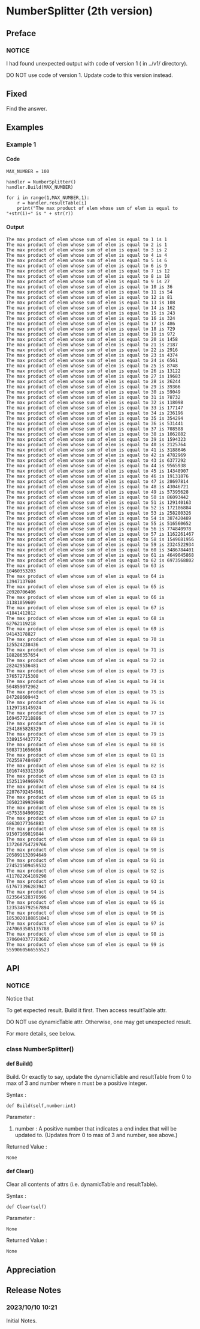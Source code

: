 # NumberSplitter (2th version)
## Preface
### NOTICE
I had found unexpected output with code of version 1 ( in ../v1/ directory).

DO NOT use code of version 1. Update code to this version instead.

## Fixed
Find the answer. 

## Examples
### Example 1
#### Code
    MAX_NUMBER = 100
    
    handler = NumberSplitter()    
    handler.Build(MAX_NUMBER)
    
    for i in range(1,MAX_NUMBER,1):      
        r = handler.resultTable[i]
        print("The max product of elem whose sum of elem is equal to "+str(i)+" is " + str(r))
#### Output
    The max product of elem whose sum of elem is equal to 1 is 1
    The max product of elem whose sum of elem is equal to 2 is 1
    The max product of elem whose sum of elem is equal to 3 is 2
    The max product of elem whose sum of elem is equal to 4 is 4
    The max product of elem whose sum of elem is equal to 5 is 6
    The max product of elem whose sum of elem is equal to 6 is 9
    The max product of elem whose sum of elem is equal to 7 is 12
    The max product of elem whose sum of elem is equal to 8 is 18
    The max product of elem whose sum of elem is equal to 9 is 27
    The max product of elem whose sum of elem is equal to 10 is 36
    The max product of elem whose sum of elem is equal to 11 is 54
    The max product of elem whose sum of elem is equal to 12 is 81
    The max product of elem whose sum of elem is equal to 13 is 108
    The max product of elem whose sum of elem is equal to 14 is 162
    The max product of elem whose sum of elem is equal to 15 is 243
    The max product of elem whose sum of elem is equal to 16 is 324
    The max product of elem whose sum of elem is equal to 17 is 486
    The max product of elem whose sum of elem is equal to 18 is 729
    The max product of elem whose sum of elem is equal to 19 is 972
    The max product of elem whose sum of elem is equal to 20 is 1458
    The max product of elem whose sum of elem is equal to 21 is 2187
    The max product of elem whose sum of elem is equal to 22 is 2916
    The max product of elem whose sum of elem is equal to 23 is 4374
    The max product of elem whose sum of elem is equal to 24 is 6561
    The max product of elem whose sum of elem is equal to 25 is 8748
    The max product of elem whose sum of elem is equal to 26 is 13122
    The max product of elem whose sum of elem is equal to 27 is 19683
    The max product of elem whose sum of elem is equal to 28 is 26244
    The max product of elem whose sum of elem is equal to 29 is 39366
    The max product of elem whose sum of elem is equal to 30 is 59049
    The max product of elem whose sum of elem is equal to 31 is 78732
    The max product of elem whose sum of elem is equal to 32 is 118098
    The max product of elem whose sum of elem is equal to 33 is 177147
    The max product of elem whose sum of elem is equal to 34 is 236196
    The max product of elem whose sum of elem is equal to 35 is 354294
    The max product of elem whose sum of elem is equal to 36 is 531441
    The max product of elem whose sum of elem is equal to 37 is 708588
    The max product of elem whose sum of elem is equal to 38 is 1062882
    The max product of elem whose sum of elem is equal to 39 is 1594323
    The max product of elem whose sum of elem is equal to 40 is 2125764
    The max product of elem whose sum of elem is equal to 41 is 3188646
    The max product of elem whose sum of elem is equal to 42 is 4782969
    The max product of elem whose sum of elem is equal to 43 is 6377292
    The max product of elem whose sum of elem is equal to 44 is 9565938
    The max product of elem whose sum of elem is equal to 45 is 14348907
    The max product of elem whose sum of elem is equal to 46 is 19131876
    The max product of elem whose sum of elem is equal to 47 is 28697814
    The max product of elem whose sum of elem is equal to 48 is 43046721
    The max product of elem whose sum of elem is equal to 49 is 57395628
    The max product of elem whose sum of elem is equal to 50 is 86093442
    The max product of elem whose sum of elem is equal to 51 is 129140163
    The max product of elem whose sum of elem is equal to 52 is 172186884
    The max product of elem whose sum of elem is equal to 53 is 258280326
    The max product of elem whose sum of elem is equal to 54 is 387420489
    The max product of elem whose sum of elem is equal to 55 is 516560652
    The max product of elem whose sum of elem is equal to 56 is 774840978
    The max product of elem whose sum of elem is equal to 57 is 1162261467
    The max product of elem whose sum of elem is equal to 58 is 1549681956
    The max product of elem whose sum of elem is equal to 59 is 2324522934
    The max product of elem whose sum of elem is equal to 60 is 3486784401
    The max product of elem whose sum of elem is equal to 61 is 4649045868
    The max product of elem whose sum of elem is equal to 62 is 6973568802
    The max product of elem whose sum of elem is equal to 63 is 10460353203
    The max product of elem whose sum of elem is equal to 64 is 13947137604
    The max product of elem whose sum of elem is equal to 65 is 20920706406
    The max product of elem whose sum of elem is equal to 66 is 31381059609
    The max product of elem whose sum of elem is equal to 67 is 41841412812
    The max product of elem whose sum of elem is equal to 68 is 62762119218
    The max product of elem whose sum of elem is equal to 69 is 94143178827
    The max product of elem whose sum of elem is equal to 70 is 125524238436
    The max product of elem whose sum of elem is equal to 71 is 188286357654
    The max product of elem whose sum of elem is equal to 72 is 282429536481
    The max product of elem whose sum of elem is equal to 73 is 376572715308
    The max product of elem whose sum of elem is equal to 74 is 564859072962
    The max product of elem whose sum of elem is equal to 75 is 847288609443
    The max product of elem whose sum of elem is equal to 76 is 1129718145924
    The max product of elem whose sum of elem is equal to 77 is 1694577218886
    The max product of elem whose sum of elem is equal to 78 is 2541865828329
    The max product of elem whose sum of elem is equal to 79 is 3389154437772
    The max product of elem whose sum of elem is equal to 80 is 5083731656658
    The max product of elem whose sum of elem is equal to 81 is 7625597484987
    The max product of elem whose sum of elem is equal to 82 is 10167463313316
    The max product of elem whose sum of elem is equal to 83 is 15251194969974
    The max product of elem whose sum of elem is equal to 84 is 22876792454961
    The max product of elem whose sum of elem is equal to 85 is 30502389939948
    The max product of elem whose sum of elem is equal to 86 is 45753584909922
    The max product of elem whose sum of elem is equal to 87 is 68630377364883
    The max product of elem whose sum of elem is equal to 88 is 91507169819844
    The max product of elem whose sum of elem is equal to 89 is 137260754729766
    The max product of elem whose sum of elem is equal to 90 is 205891132094649
    The max product of elem whose sum of elem is equal to 91 is 274521509459532
    The max product of elem whose sum of elem is equal to 92 is 411782264189298
    The max product of elem whose sum of elem is equal to 93 is 617673396283947
    The max product of elem whose sum of elem is equal to 94 is 823564528378596
    The max product of elem whose sum of elem is equal to 95 is 1235346792567894
    The max product of elem whose sum of elem is equal to 96 is 1853020188851841
    The max product of elem whose sum of elem is equal to 97 is 2470693585135788
    The max product of elem whose sum of elem is equal to 98 is 3706040377703682
    The max product of elem whose sum of elem is equal to 99 is 5559060566555523
## API
### NOTICE
Notice that 

To get expected result. Build it first. Then access resultTable attr. 

DO NOT use dynamicTable attr. Otherwise, one may get unexpected result.

For more details, see below.

### class NumberSplitter()
#### def Build()

Build. Or exactly to say, update the dynamicTable and resultTable from 0 to max of 3 and number where n must be a positive integer.

Syntax :
        
    def Build(self,number:int)

Parameter :
1. number : A positive number that indicates a end index that will be updated to. (Updates from 0 to max of 3 and number, see above.)

Returned Value :
    
    None
    
#### def Clear()

Clear all contents of attrs (i.e. dynamicTable and resultTable).

Syntax :

    def Clear(self)
  
Parameter :

    None

Returned Value :

    None

## Appreciation

## Release Notes
### 2023/10/10 10:21
Initial Notes.
